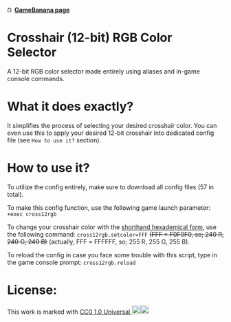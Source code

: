 <img alt="GameBanana" src="https://images.gamebanana.com/static/img/banana.png" style="width: 13px"/></a> [**GameBanana page**](https://gamebanana.com/scripts/11384)

# Crosshair (12-bit) RGB Color Selector
A 12-bit RGB color selector made entirely using aliases and in-game console commands.

# What it does exactly?
It simplifies the process of selecting your desired crosshair color. You can even use this to apply your desired 12-bit crosshair into dedicated config file (see `How to use it?` section).

# How to use it?
To utilize the config entirely, make sure to download all config files (57 in total).

To make this config function, use the following game launch parameter: `+exec cross12rgb`

To change your crosshair color with the [shorthand hexademical form](https://en.wikipedia.org/wiki/Web_colors#Shorthand_hexadecimal_form), use the following command: `cross12rgb.setcolor=FFF` ~~(FFF = F0F0F0, so; 240 R, 240 G, 240 B)~~ (actually, FFF = FFFFFF, so; 255 R, 255 G, 255 B).

To reload the config in case you face some trouble with this script, type in the game console prompt: `cross12rgb.reload`

# License:

This work is marked with <a href="https://creativecommons.org/publicdomain/zero/1.0/?ref=chooser-v1" target="_blank" rel="license noopener noreferrer">CC0 1.0 Universal <span data-v-a0d4e8a8="" class="icon"><img data-v-a0d4e8a8="" width="20" height="20" src="https://chooser-beta.creativecommons.org/img/cc-logo.f0ab4ebe.svg"><img data-v-a0d4e8a8="" width="20" height="20" src="https://chooser-beta.creativecommons.org/img/cc-zero.f5450231.svg"></span></a>
